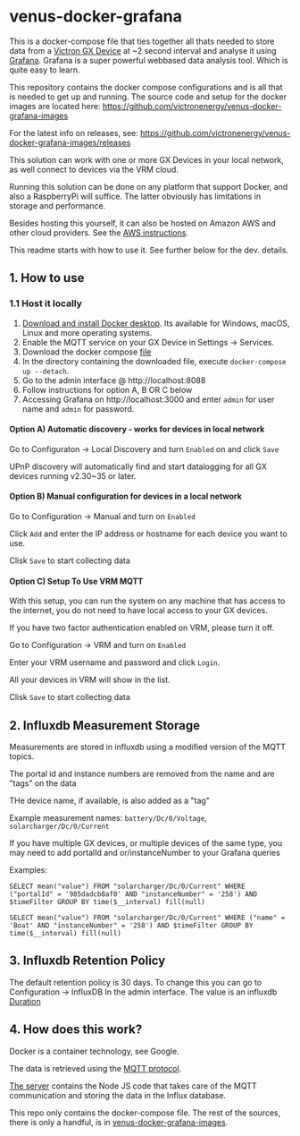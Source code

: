 # venus-docker-grafana

This is a docker-compose file that ties together all thats needed to store data from a
[Victron GX Device](https://www.victronenergy.com/live/venus-os:start) at ~2 second interval and analyse it using
[Grafana](https://grafana.com/). Grafana is a super powerful webbased data analysis tool.
Which is quite easy to learn.

This repository contains the docker compose configurations and is all that is needed to get up and running. The source code and setup for the docker images are located here: https://github.com/victronenergy/venus-docker-grafana-images 

For the latest info on releases, see: https://github.com/victronenergy/venus-docker-grafana-images/releases

This solution can work with one or more GX Devices in your local network, as well connect
to devices via the VRM cloud.

Running this solution can be done on any platform that support Docker, and also a RaspberryPi will
suffice. The latter obviously has limitations in storage and performance.

Besides hosting this yourself, it can also be hosted on Amazon AWS and other cloud
providers. See the [AWS instructions](AWS.md).

This readme starts with how to use it. See further below for the dev. details.

## 1. How to use

### 1.1 Host it locally

1. [Download and install Docker desktop](https://www.docker.com/products/docker-desktop). Its available for Windows, macOS, Linux and more operating systems.
1. Enable the MQTT service on your GX Device in Settings -> Services.
2. Download the docker compose [file](https://raw.githubusercontent.com/victronenergy/venus-docker-grafana/master/docker-compose.yaml)
3. In the directory containing the downloaded file, execute `docker-compose up --detach`.
4. Go to the admin interface @ http://localhost:8088
4. Follow instructions for option A, B OR C below
5. Accessing Grafana on http://localhost:3000 and enter `admin` for user name and `admin` for password.

#### Option A) Automatic discovery - works for devices in local network

Go to Configuraton -> Local Discovery and turn `Enabled` on and click `Save`

UPnP discovery will automatically find and start datalogging for all GX devices running
v2.30~35 or later.

#### Option B) Manual configuration for devices in a local network

Go to Configuration -> Manual and turn on `Enabled`

Click `Add` and enter the IP address or hostname for each device you want to use.

Clisk `Save` to start collecting data

#### Option C) Setup To Use VRM MQTT

With this setup, you can run the system on any machine that has access to the internet, you do not
need to have local access to your GX devices.

If you have two factor authentication enabled on VRM, please turn it off.

Go to Configuration -> VRM and turn on `Enabled`

Enter your VRM username and password and click `Login`.

All your devices in VRM will show in the list.

Clisk `Save` to start collecting data


## 2. Influxdb Measurement Storage

Measurements are stored in influxdb using a modified version of the MQTT topics.

The portal id and instance numbers are removed from the name and are "tags" on the data

THe device name, if available, is also added as a "tag"

Example measurement names: `battery/Dc/0/Voltage`, `solarcharger/Dc/0/Current`

If you have multiple GX devices, or multiple devices of the same type, you may need to add
portalId and or/instanceNumber to your Grafana queries

Examples: 
```
SELECT mean("value") FROM "solarcharger/Dc/0/Current" WHERE ("portalId" = '985dadcb8af0' AND "instanceNumber" = '258') AND $timeFilter GROUP BY time($__interval) fill(null)
```
```
SELECT mean("value") FROM "solarcharger/Dc/0/Current" WHERE ("name" = 'Boat' AND "instanceNumber" = '258') AND $timeFilter GROUP BY time($__interval) fill(null)
```

## 3. Influxdb Retention Policy

The default retention policy is 30 days. To change this you can go to Configuration -> InfluxDB In the admin interface. The value is an influxdb [Duration](https://docs.influxdata.com/influxdb/v1.7/query_language/spec/#durations)

## 4. How does this work?

Docker is a container technology, see Google.

The data is retrieved using the
[MQTT protocol](https://github.com/victronenergy/dbus-mqtt).

[The server](https://github.com/victronenergy/venus-docker-grafana-images/tree/master/server)
contains the Node JS code that takes care of the MQTT communication and storing the data in
the Influx database.

This repo only contains the docker-compose file. The rest of the sources, there is only a handful, is in
[venus-docker-grafana-images](https://github.com/victronenergy/venus-docker-grafana-images).
